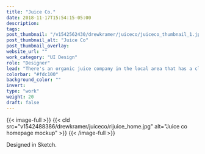 ```yaml
---
title: "Juice Co."
date: 2018-11-17T15:54:15-05:00
description:
tags:
post_thumbnail: "/v1542562430/drewkramer/juiceco/juiceco_thumbnail_1.jpg"
post_thumbnail_alt: "Juice Co"
post_thumbnail_overlay: 
website_url: ""
work_category: "UI Design"
role: "Designer"
lead: "There's an organic juice company in the local area that has a clean brand and excellent product. Just for fun, I wanted to redesign their current website homepage in a way that I believe would highlight their products and brand best."
colorbar: "#fdc100"
background_color: ""
invert:
type: "work"
weight: 20
draft: false
---
```


{{< image-full >}}
{{< cld src="v1542488386/drewkramer/juiceco/rijuice_home.jpg" alt="Juice co homepage mockup" >}}
{{< /image-full >}}

Designed in Sketch.